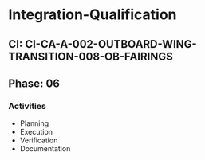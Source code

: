 # Integration-Qualification

## CI: CI-CA-A-002-OUTBOARD-WING-TRANSITION-008-OB-FAIRINGS
## Phase: 06

### Activities
- Planning
- Execution
- Verification
- Documentation
